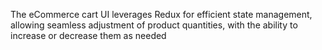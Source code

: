 The eCommerce cart UI leverages Redux for efficient state management, allowing seamless adjustment of product quantities, with the ability to increase or decrease them as needed